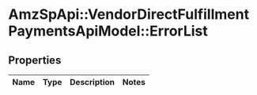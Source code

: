 # AmzSpApi::VendorDirectFulfillmentPaymentsApiModel::ErrorList

## Properties
Name | Type | Description | Notes
------------ | ------------- | ------------- | -------------


